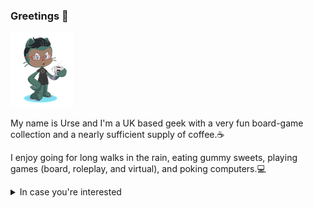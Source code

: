 ### Greetings 🦑

![octo-urse](https://github.com/gleeblezoid/gleeblezoid/blob/de079b1c1bddfd9b838be7e151049a27adeb6260/transparent%20octocat.png)

My name is Urse and I'm a UK based geek with a very fun board-game collection and a nearly sufficient supply of coffee.☕

I enjoy going for long walks in the rain, eating gummy sweets, playing games (board, roleplay, and virtual), and poking computers.💻

<details><summary> In case you're interested</summary>
  
- ➡️ My pronouns are: they/them
- 📫 Reach me at: hello@gleeblezoid.com
- 🌐 See more of my online stuff at: [gleeblezoid.com](http://gleeblezoid.com)
- 🎉 Fun fact: I grew up under a rock and studied Geology

</details>
